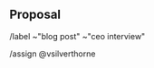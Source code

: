 ## Proposal

<!-- What do you want to blog about? Add your description here -->

/label ~"blog post" ~"ceo interview"

/assign @vsilverthorne
